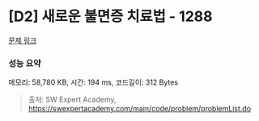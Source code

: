# [D2] 새로운 불면증 치료법 - 1288 

[문제 링크](https://swexpertacademy.com/main/code/problem/problemDetail.do?contestProbId=AV18_yw6I9MCFAZN) 

### 성능 요약

메모리: 58,780 KB, 시간: 194 ms, 코드길이: 312 Bytes



> 출처: SW Expert Academy, https://swexpertacademy.com/main/code/problem/problemList.do